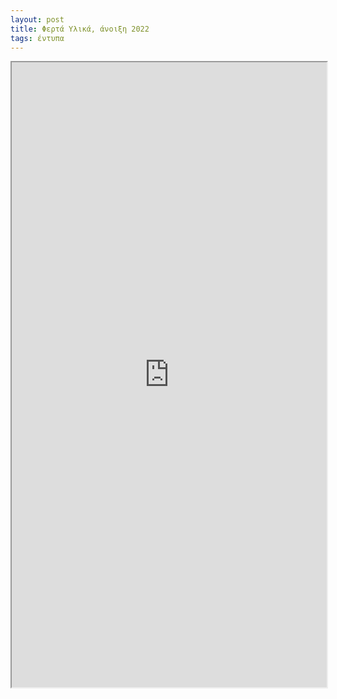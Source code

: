 ```yaml
---
layout: post
title: Φερτά Υλικά, άνοιξη 2022
tags: έντυπα
---
```


<iframe src="https://giorgostsiftsis.com/public/pdf/ferta-ylika-02.pdf" width="100%" height=1000px>
</iframe>
